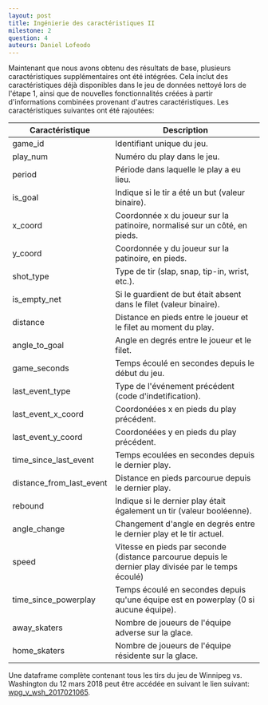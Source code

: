 ```yaml
---
layout: post
title: Ingénierie des caractéristiques II
milestone: 2
question: 4
auteurs: Daniel Lofeodo
---
```

Maintenant que nous avons obtenu des résultats de base, plusieurs caractéristiques supplémentaires ont été intégrées. Cela inclut des caractéristiques déjà disponibles dans le jeu de données nettoyé lors de l'étape 1, ainsi que de nouvelles fonctionnalités créées à partir d'informations combinées provenant d'autres caractéristiques. Les caractéristiques suivantes ont été rajoutées:

| Caractéristique         | Description                                                                                             |
| ------------------------ | ------------------------------------------------------------------------------------------------------- |
| game_id                  | Identifiant unique du jeu.                                                                              |
| play_num                 | Numéro du play dans le jeu.                                                                            |
| period                   | Période dans laquelle le play a eu lieu.                                                               |
| is_goal                  | Indique si le tir a été un but (valeur binaire).                                                      |
| x_coord                  | Coordonnée x du joueur sur la patinoire, normalisé sur un côté, en pieds.                           |
| y_coord                  | Coordonnée y du joueur sur la patinoire, en pieds.                                                     |
| shot_type                | Type de tir (slap, snap, tip-in, wrist, etc.).                                                          |
| is_empty_net             | Si le guardient de but était absent dans le filet (valeur binaire).                                    |
| distance                 | Distance en pieds entre le joueur et le filet au moment du play.                                       |
| angle_to_goal            | Angle en degrés entre le joueur et le filet.                                                           |
| game_seconds             | Temps écoulé en secondes depuis le début du jeu.                                                    |
| last_event_type          | Type de l'événement précédent (code d'indetification).                                              |
| last_event_x_coord       | Coordonéées x en pieds du play précédent.                                                          |
| last_event_y_coord       | Coordonéées y en pieds du play précédent.                                                           |
| time_since_last_event    | Temps ecoulées en secondes depuis le dernier play.                                                     |
| distance_from_last_event | Distance en pieds parcourue depuis le dernier play.                                                   |
| rebound                  | Indique si le dernier play était également un tir (valeur booléenne).                                |
| angle_change             | Changement d'angle en degrés entre le dernier play et le tir actuel.                                   |
| speed                    | Vitesse en pieds par seconde (distance parcourue depuis le dernier play divisée par le temps écoulé) |
| time_since_powerplay     | Temps écoulé en secondes depuis qu'une équipe est en powerplay (0 si aucune équipe).                |
| away_skaters             | Nombre de joueurs de l'équipe adverse sur la glace.                                                    |
| home_skaters             | Nombre de joueurs de l'équipe résidente sur la glace.                                                 |

Une dataframe complète contenant tous les tirs du jeu de Winnipeg vs. Washington du 12 mars 2018 peut être accédée en suivant le lien suivant: [wpg_v_wsh_2017021065](https://wandb.ai/IFT6758-2024-A02/IFT6758.2024-A02/artifacts/dataset/wpg_v_wsh_2017021065/v0/files/wpg_v_wsh_2017021065.table.json).
